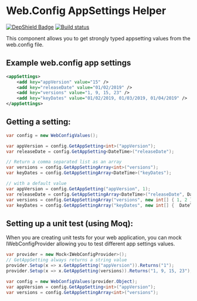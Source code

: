 # Web.Config AppSettings Helper

[![DepShield Badge](https://depshield.sonatype.org/badges/programystic/WebConfigHelper/depshield.svg)](https://depshield.github.io)
[![Build status](https://programystic.visualstudio.com/WebConfigHelper/_apis/build/status/WebConfigHelper-.NET%20Desktop-CI)](https://programystic.visualstudio.com/WebConfigHelper/_build/latest?definitionId=11)

This component allows you to get strongly typed appsetting values from the web.config file.

## Example web.config app settings
```xml
<appSettings>
    <add key="appVersion" value="15" />    
    <add key="releaseDate" value="01/02/2019" />
    <add key="versions" value="1, 9, 15, 23" />
    <add key="keyDates" value="01/02/2019, 01/03/2019, 01/04/2019" />
</appSettings>
```

## Getting a setting:
```csharp
var config = new WebConfigValues();

var appVersion = config.GetAppSetting<int>("appVersion");
var releaseDate = config.GetAppSetting<DateTime>("releaseDate");

// Return a comma separated list as an array
var versions = config.GetAppSettingArray<int>("versions");
var keyDates = config.GetAppSettingArray<DateTime>("keyDates");

// with a default value
var appVersion = config.GetAppSetting("appVersion", 1);
var releaseDate = config.GetAppSettingArray<DateTime>("releaseDate", DateTime.Parse("01/01/2000");
var versions = config.GetAppSettingArray("versions", new int[] { 1, 2 });
var keyDates = config.GetAppSettingArray("keyDates", new int[] {  DateTime.Parse("01/01/2000"),  DateTime.Parse("01/01/2001") });
```

## Setting up a unit test (using Moq):
When you are creating unit tests for your web application, you can mock IWebConfigProvider allowing you to test different app settings values.

```csharp
var provider = new Mock<IWebConfigProvider>();
// GetAppSetting always returns a string value
provider.Setup(x => x.GetAppSetting("appVersion")).Returns("1");
provider.Setup(x => x.GetAppSetting(versions)).Returns("1, 9, 15, 23");

var config = new WebConfigValues(provider.Object);
var appVersion = config.GetAppSetting<int>("appVersion");
var versions = config.GetAppSettingArray<int>("versions");
```